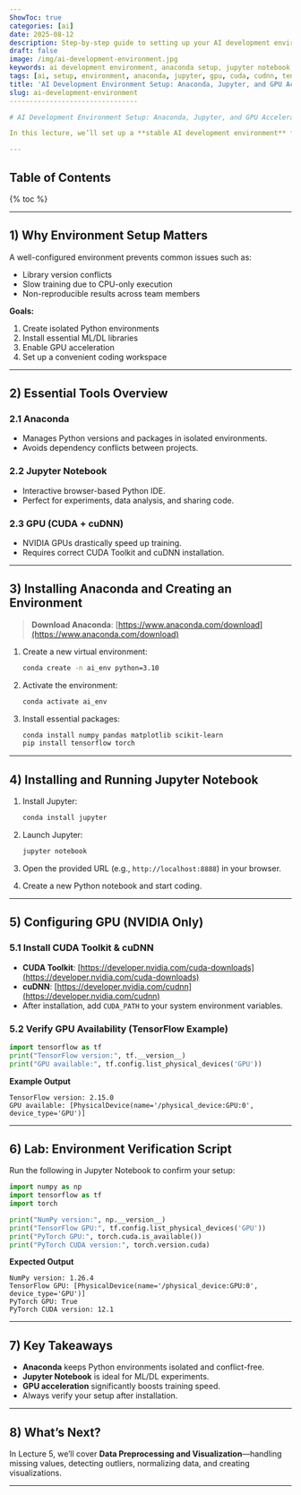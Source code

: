 ```yaml
---
ShowToc: true
categories: [ai]
date: 2025-08-12
description: Step-by-step guide to setting up your AI development environment with Anaconda, Jupyter Notebook, and GPU acceleration. Includes installation commands, verification scripts, and best practices for a stable ML/DL workflow.
draft: false
image: /img/ai-development-environment.jpg
keywords: ai development environment, anaconda setup, jupyter notebook, gpu configuration, cuda cudnn, tensorflow gpu, pytorch gpu
tags: [ai, setup, environment, anaconda, jupyter, gpu, cuda, cudnn, tensorflow, pytorch]
title: 'AI Development Environment Setup: Anaconda, Jupyter, and GPU Acceleration (Lecture 4)'
slug: ai-development-environment
--------------------------------

# AI Development Environment Setup: Anaconda, Jupyter, and GPU Acceleration (Lecture 4)

In this lecture, we’ll set up a **stable AI development environment** for Machine Learning and Deep Learning projects. You’ll learn how to install **Anaconda**, run **Jupyter Notebook**, and configure **GPU acceleration** with CUDA and cuDNN.

---
```


## Table of Contents

{% toc %}

---

## 1) Why Environment Setup Matters

A well-configured environment prevents common issues such as:

* Library version conflicts
* Slow training due to CPU-only execution
* Non-reproducible results across team members

**Goals:**

1. Create isolated Python environments
2. Install essential ML/DL libraries
3. Enable GPU acceleration
4. Set up a convenient coding workspace

---

## 2) Essential Tools Overview

### 2.1 Anaconda

* Manages Python versions and packages in isolated environments.
* Avoids dependency conflicts between projects.

### 2.2 Jupyter Notebook

* Interactive browser-based Python IDE.
* Perfect for experiments, data analysis, and sharing code.

### 2.3 GPU (CUDA + cuDNN)

* NVIDIA GPUs drastically speed up training.
* Requires correct CUDA Toolkit and cuDNN installation.

---

## 3) Installing Anaconda and Creating an Environment

> **Download Anaconda**: [https://www.anaconda.com/download](https://www.anaconda.com/download)

1. Create a new virtual environment:

   ```bash
   conda create -n ai_env python=3.10
   ```
2. Activate the environment:

   ```bash
   conda activate ai_env
   ```
3. Install essential packages:

   ```bash
   conda install numpy pandas matplotlib scikit-learn
   pip install tensorflow torch
   ```

---

## 4) Installing and Running Jupyter Notebook

1. Install Jupyter:

   ```bash
   conda install jupyter
   ```
2. Launch Jupyter:

   ```bash
   jupyter notebook
   ```
3. Open the provided URL (e.g., `http://localhost:8888`) in your browser.
4. Create a new Python notebook and start coding.

---

## 5) Configuring GPU (NVIDIA Only)

### 5.1 Install CUDA Toolkit & cuDNN

* **CUDA Toolkit**: [https://developer.nvidia.com/cuda-downloads](https://developer.nvidia.com/cuda-downloads)
* **cuDNN**: [https://developer.nvidia.com/cudnn](https://developer.nvidia.com/cudnn)
* After installation, add `CUDA_PATH` to your system environment variables.

### 5.2 Verify GPU Availability (TensorFlow Example)

```python
import tensorflow as tf
print("TensorFlow version:", tf.__version__)
print("GPU available:", tf.config.list_physical_devices('GPU'))
```

**Example Output**

```
TensorFlow version: 2.15.0
GPU available: [PhysicalDevice(name='/physical_device:GPU:0', device_type='GPU')]
```

---

## 6) Lab: Environment Verification Script

Run the following in Jupyter Notebook to confirm your setup:

```python
import numpy as np
import tensorflow as tf
import torch

print("NumPy version:", np.__version__)
print("TensorFlow GPU:", tf.config.list_physical_devices('GPU'))
print("PyTorch GPU:", torch.cuda.is_available())
print("PyTorch CUDA version:", torch.version.cuda)
```

**Expected Output**

```
NumPy version: 1.26.4
TensorFlow GPU: [PhysicalDevice(name='/physical_device:GPU:0', device_type='GPU')]
PyTorch GPU: True
PyTorch CUDA version: 12.1
```

---

## 7) Key Takeaways

* **Anaconda** keeps Python environments isolated and conflict-free.
* **Jupyter Notebook** is ideal for ML/DL experiments.
* **GPU acceleration** significantly boosts training speed.
* Always verify your setup after installation.

---

## 8) What’s Next?

In Lecture 5, we’ll cover **Data Preprocessing and Visualization**—handling missing values, detecting outliers, normalizing data, and creating visualizations.

---